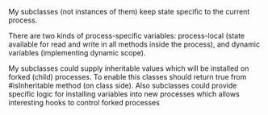 My subclasses (not instances of them) keep state specific to the current process.

There are two kinds of process-specific variables: process-local (state available
for read and write in all methods inside the process), and dynamic variables
(implementing dynamic scope).

My subclasses could supply inheritable values which will be installed on forked (child) processes. To enable this classes should return true from  #isInheritable method (on class side).
Also subclasses could provide specific logic for installing variables into new processes which allows interesting hooks to control forked processes
